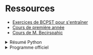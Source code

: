 # Ressources

- [Exercices de BCPST pour s'entraîner](https://cpge-itc.github.io/bcpst2)  
- [Cours de première année](https://cpge-itc.github.io/itc1)
- [Cours de M. Becirspahic](https://pc-etoile.schola.fr/cours)

<details>
<summary>Résumé Python</summary>
<iframe src=https://mozilla.github.io/pdf.js/web/viewer.html?file=https://raw.githubusercontent.com/cpge-itc/itc1/main/files/1_Python/cours/resume_python.pdf#zoom=page-width&pagemode=none height=1000 width=100% allowfullscreen></iframe>
</details>

<details>
<summary>Programme officiel</summary>
<iframe src=https://mozilla.github.io/pdf.js/web/viewer.html?file=https://raw.githubusercontent.com/cpge-itc/itc2/main/files/programme_itc.pdf#zoom=page-width&pagemode=none height=1000 width=100% allowfullscreen></iframe>
</details>
